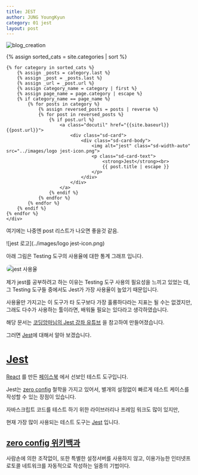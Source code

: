```yaml
---
title: JEST
author: JUNG YoungKyun
category: 01 jest
layout: post
---
```


![blog_creation](https://img.shields.io/badge/blog_creation-2022_05_11-blue.svg)
<div class="sd-container-fluid ">
    <div class="docutils">
    {% assign sorted_cats = site.categories | sort %}
    
    {% for category in sorted_cats %}
        {% assign _posts = category.last %}
        {% assign _post = _posts.last %}
        {% assign _url = _post.url %}
        {% assign category_name = category | first %}
        {% assign page_name = page.category | escape %}
        {% if category_name == page_name %}
            {% for posts in category %}
                {% assign reversed_posts = posts | reverse %}
                {% for post in reversed_posts %}
                    {% if post.url %}
                        <a class="docutil" href="{{site.baseurl}}{{post.url}}">
                            <div class="sd-card">
                                <div class="sd-card-body">
                                    <img alt="jest" class="sd-width-auto" src="../images/logo jest-icon.png">
                                    <p class="sd-card-text">
                                        <strong>Jest</strong><br>
                                        {{ post.title | escape }}
                                    </p>
                                </div>
                            </div>
                        </a>
                    {% endif %}
                {% endfor %}
            {% endfor %}
        {% endif %}
    {% endfor %}
    </div>
</div>

여기에는 나중엔 post 리스트가 나오면 좋을것 같음.

![jest 로고](../images/logo jest-icon.png)

아래 그림은 Testing 도구의 사용율에 대한 통계 그래프 입니다.

<img src="../images/jest 사용율.png" alt="jest 사용율" style="border-radius: 10px; border: 1px solid #eaeaea;"/>

제가 jest를 공부하려고 하는 이유는 Testing 도구 사용의 필요성을 느끼고 있었는 데, 그 Testing 도구들 중에서도 Jest가 가장 사용율이 높았기 때문입니다.

사용율만 가지고는 이 도구가 타 도구보다 가장 훌륭하다라는 지표는 될 수는 없겠지만, 그래도 다수가 사용하는 툴이라면, 배워둘 필요는 있다라고 생각하였습니다.

해당 문서는 [코딩앙마님의 Jest 강좌 유튜브](https://www.youtube.com/watch?v=g4MdUjxA-S4) 을 참고하여 만들어졌습니다.

그러면 [Jest][1]에 대해서 알아 보겠습니다.

# [Jest][1]

[React](https://ko.reactjs.org/) 를 만든 [페이스북](https://ko-kr.facebook.com/) 에서 선보인 테스트 도구입니다.

Jest는 [zero config](https://ko.wikipedia.org/wiki/Zeroconf) 철학을 가지고 있어서, 별개의 설정없이 빠르게 테스트 케이스를 작성할 수 있는 장점이 있습니다.

자바스크립트 코드를 테스트 하기 위한 라이브러리나 프레임 워크도 많이 있지만,

현재 가장 많이 사용되는 테스트 도구는 [Jest][1] 입니다.

## [zero config 위키백과](https://ko.wikipedia.org/wiki/Zeroconf)

사람손에 의한 조작없이, 또한 특별한 설정서버를 사용하지 않고, 이용가능한 인터넷프로토콜 네트워크를 자동적으로 작성하는 일종의 기법이다.

[1]: https://jestjs.io/